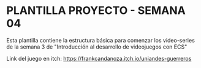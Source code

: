 # PLANTILLA PROYECTO - SEMANA 04

Esta plantilla contiene la estructura básica para comenzar los video-series de la semana 3 de "Introducción al desarrollo de videojuegos con ECS"

Link del juego en itch: https://frankcandanoza.itch.io/uniandes-guerreros